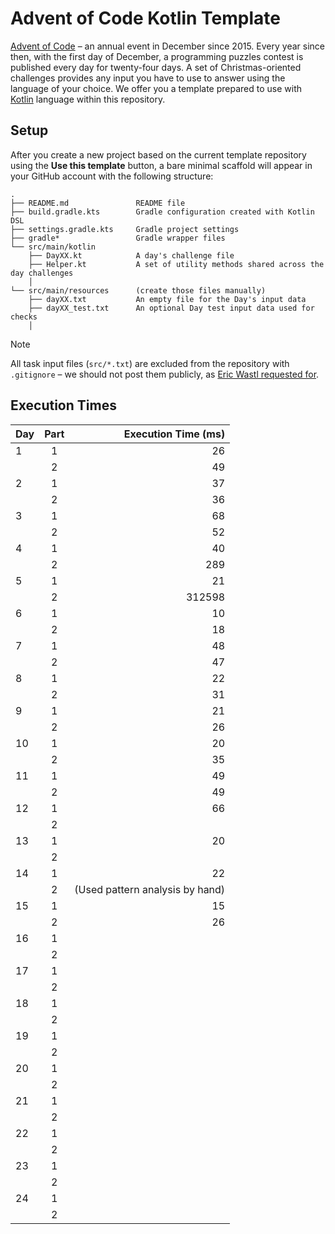 # Advent of Code Kotlin Template

[Advent of Code][aoc] – an annual event in December since 2015.
Every year since then, with the first day of December, a programming puzzles contest is published every day for
twenty-four days.
A set of Christmas-oriented challenges provides any input you have to use to answer using the language of your choice.
We offer you a template prepared to use with [Kotlin][kotlin] language within this repository.

## Setup

After you create a new project based on the current template repository using the **Use this template** button, a bare
minimal scaffold will appear in your GitHub account with the following structure:

```
.
├── README.md               README file
├── build.gradle.kts        Gradle configuration created with Kotlin DSL
├── settings.gradle.kts     Gradle project settings
├── gradle*                 Gradle wrapper files
└── src/main/kotlin
    ├── DayXX.kt            A day's challenge file 
    ├── Helper.kt           A set of utility methods shared across the day challenges
    │                       
└── src/main/resources      (create those files manually)
    ├── dayXX.txt           An empty file for the Day's input data
    ├── dayXX_test.txt      An optional Day test input data used for checks
    │    
```

> [!NOTE]
>
> All task input files (`src/*.txt`) are excluded from the repository with `.gitignore` – we should not post them
> publicly, as [Eric Wastl requested for](https://twitter.com/ericwastl/status/1465805354214830081).

## Execution Times

| Day | Part |             Execution Time (ms) |
|-----|:----:|--------------------------------:|
| 1   |  1   |                              26 |
|     |  2   |                              49 |
| 2   |  1   |                              37 |
|     |  2   |                              36 |
| 3   |  1   |                              68 |
|     |  2   |                              52 |
| 4   |  1   |                              40 |
|     |  2   |                             289 |
| 5   |  1   |                              21 |
|     |  2   |                          312598 |
| 6   |  1   |                              10 |
|     |  2   |                              18 |
| 7   |  1   |                              48 |
|     |  2   |                              47 |
| 8   |  1   |                              22 |
|     |  2   |                              31 |
| 9   |  1   |                              21 |
|     |  2   |                              26 |
| 10  |  1   |                              20 |
|     |  2   |                              35 |
| 11  |  1   |                              49 |
|     |  2   |                              49 |
| 12  |  1   |                              66 |
|     |  2   |                                 |
| 13  |  1   |                              20 |
|     |  2   |                                 |
| 14  |  1   |                              22 |
|     |  2   | (Used pattern analysis by hand) |
| 15  |  1   |                              15 |
|     |  2   |                              26 |
| 16  |  1   |                                 |
|     |  2   |                                 |
| 17  |  1   |                                 |
|     |  2   |                                 |
| 18  |  1   |                                 |
|     |  2   |                                 |
| 19  |  1   |                                 |
|     |  2   |                                 |
| 20  |  1   |                                 |
|     |  2   |                                 |
| 21  |  1   |                                 |
|     |  2   |                                 |
| 22  |  1   |                                 |
|     |  2   |                                 |
| 23  |  1   |                                 |
|     |  2   |                                 |
| 24  |  1   |                                 |
|     |  2   |                                 |

[aoc]: https://adventofcode.com

[kotlin]: https://kotlinlang.org